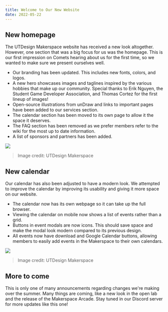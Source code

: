 ```yaml
---
title: Welcome to Our New Website
date: 2022-05-22
---
```


<!---
Make sure you follow these rules while writing:
1) Make sure your date follows the YEAR-MONTH-DAY format, preferably with leading zeroes.
2) Only use H2 (##) or lower level headers.
3) Follow up images (![](URL)) with image credits (> Image credit: UTDesign Makerspace).
-->

## New homepage

The UTDesign Makerspace website has received a new look altogether. However, one section that was a big focus for us was the homepage. This is our first impression on Comets hearing about us for the first time, so we wanted to make sure we present ourselves well.

- Our branding has been updated. This includes new fonts, colors, and logos.
- A new hero showcases images and taglines inspired by the various hobbies that make up our community. Special thanks to Erik Nguyen, the Student Game Developer Association, and Thomas Cortez for the first lineup of images!
- Open-source illustrations from unDraw and links to important pages have been added to our services section.
- The calendar section has been moved to its own page to allow it the space it deserves.
- The FAQ section has been removed as we prefer members refer to the wiki for the most up to date information.
- A list of sponsors and partners has been added.

![](https://i.imgur.com/cpwomfj.png)

> Image credit: UTDesign Makerspace

## New calendar

Our calendar has also been adjusted to have a modern look. We attempted to improve the calendar by improving its usability and giving it more space on our website.

- The calendar now has its own webpage so it can take up the full browser.
- Viewing the calendar on mobile now shows a list of events rather than a grid.
- Buttons in event modals are now icons. This should save space and make the modal look modern compared to its previous design.
- All events now have download and Google Calendar buttons, allowing members to easily add events in the Makerspace to their own calendars.

![](https://i.imgur.com/o85NEAG.png)

> Image credit: UTDesign Makerspace

## More to come

This is only one of many announcements regarding changes we're making over the summer. Many things are coming, like a new look in the open lab and the release of the Makerspace Arcade. Stay tuned in our Discord server for more updates like this one!
